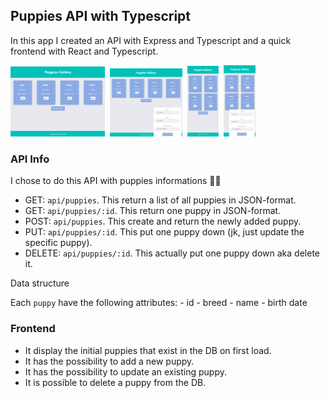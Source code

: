 ## Puppies API with Typescript

In this app I created an API with Express and Typescript and a quick frontend with React and Typescript.

<img src="/Screenshot Web 1 - Card Gallery.jpg" alt="Screenshot Web" title="Screenshot Web" width="30%" height="30%"/> &nbsp;<img src="/Screenshot Web - Card Gallery.jpg" alt="Screenshot Web" title="Screenshot Web" width="23%" height="23%"/> &nbsp;<img src="/Screenshot Mobile - Card Gallery.jpg" alt="Screenshot Mobile" title="Screenshot Web" width="10%" height="10%"/> &nbsp;<img src="/Screenshot Mobile 2 - Card Gallery.jpg" alt="Screenshot Mobile" title="Screenshot Web" width="10%" height="10%"/>

### API Info

I chose to do this API with puppies informations 🐶💓

- GET: `api/puppies`. This return a list of all puppies in JSON-format.
- GET: `api/puppies/:id`. This return one puppy in JSON-format.
- POST: `api/puppies`. This create and return the newly added puppy.
- PUT: `api/puppies/:id`. This put one puppy down (jk, just update the specific puppy).
- DELETE: `api/puppies/:id`. This actually put one puppy down aka delete it.

Data structure

Each `puppy` have the following attributes: 
    - id
    - breed
    - name
    - birth date

### Frontend

- It display the initial puppies that exist in the DB on first load.
- It has the possibility to add a new puppy.
- It has the possibility to update an existing puppy.
- It is possible to delete a puppy from the DB.
